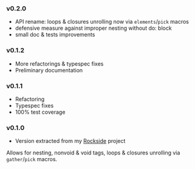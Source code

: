 ### v0.2.0

* API rename: loops & closures unrolling now via `elements`/`pick` macros
* defensive measure against improper nesting without do: block
* small doc & tests improvements

### v0.1.2

* More refactorings & typespec fixes
* Preliminary documentation

### v0.1.1

* Refactoring
* Typespec fixes
* 100% test coverage

### v0.1.0

* Version extracted from my [Rockside] project

Allows for nesting, nonvoid & void tags,
loops & closures unrolling via `gather`/`pick` macros.

[rockside]: https://github.com/herenowcoder/rockside
